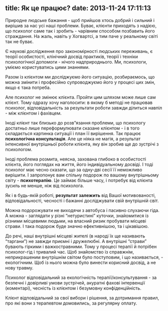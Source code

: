 title: Як це працює?
date: 2013-11-24 17:11:13
---
Природне людське бажання - щоб прийшов хтось добрий і сильний і вирішив за нас усі наші проблеми.  Буває, клієнти приходять з надією, що психолог саме так і зробить - чарівним способом позбавить його страждання. На жаль, навіть у Хогвартсі, а тим паче у реальному світі так не буває.

Є наукові дослідження про закономірності людських переживань, є теорії особистості, клінічний досвід практиків, теорії і техніки психологічної допомоги - нічого надприроднього. Ми, психологи, уміємо користуватись цими знаннями. 

Разом із клієнтом ми досліджуємо його ситуацію, розбираємось, що можна змінити і професійно супроводжуємо його у процесі цих змін, якщо є така потреба. 

Але психолог не змінює клієнта. Пройти цим шляхом може лише сам клієнт. Тому одразу хочу наголосити: в якому б методі не працював психолог, відповідальність за результати роботи завжди ділиться навпіл - між клієнтом і фахівцем.

Іноді клієнт так близько до розв”язання проблеми, що психологу достатньо лише переформулювати сказане клієнтом - і в того складається картинка ситуації і план її вирішення. Так працює **психологічна консультація**. Але це ніяка не магія, а результат інтенсивної внутрішньої роботи клієнта, яку він зробив ще до зустрічі з психологом.

Іноді проблема розмита, неясна, захована глибоко в особистості клієнта, його поглядах на життя, його індивідуальному досвіді. І тоді психолог має чесно сказати, що за одну-дві сесії її неможливо вирішити. І запропонує вам спільну подорож по вашому внутрішньому світу - **психотерапію**. Це займає більше часу, і потребує від клієнта зусиль не менше, ніж від психолога.

Як і в будь-якій роботі, **результат залежить** від Вашої мотивованості, відповідальності, чесності і бажанні досліджувати свій внутрішній світ. 

Можна подорожувати не виходячи з автобуса і пасивно слухаючи гіда. А можна - заглядати у різні “нетуристині” куточки, знайомитися із різними місцевими людьми, на власний ризик пробувати місцеві страви. І така подорож буде значно ефективнішою, та і цікавішою. 

До речі, наші внутрішні місцеві жителі (в народі їх ще називають “таргани”) не завжди приємні і дружелюбні. А внутрішні “страви” бувають гіркими і важкостравними. Тому у процесі терапії й потрібен психолог-гід і тривалий час. Щоб знайомство із справжнім, неприкрашеним внутрішнім світом було поступовим, і що називається, - екологічним. Щоб із нього можна було винести корисний досвід, а не нову травму.

Психолог відповідальний за екологічність терапії/консультування - за безпечні і довірливі умови зустрічей, акуратні фахові інтервенції (коментарі), чесність із клієнтом і безумовну конфіденційність. 

Клієнт відповідальний за свої вибори і рішення, за дотримання правил, про які вони з терапевтом домовились, за регулярну оплату.